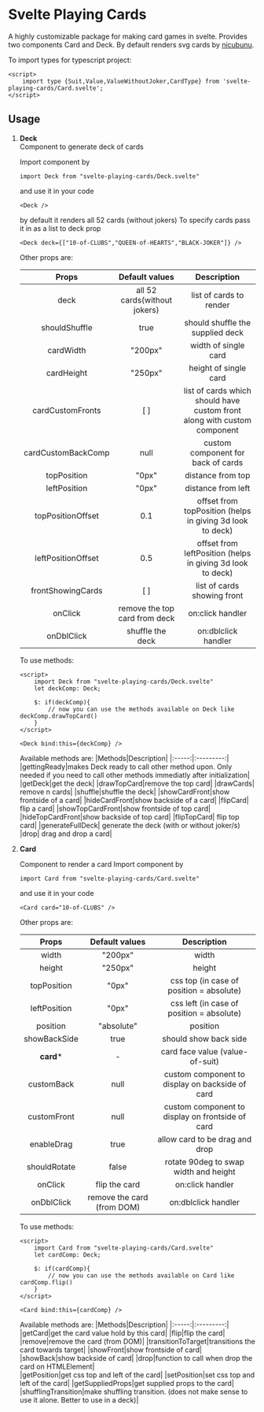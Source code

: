 # Svelte Playing Cards
A highly customizable package for making card games in svelte. Provides two components Card and Deck. By default renders svg cards by [nicubunu](https://openclipart.org/artist/nicubunu).

To import types for typescript project:
```svelte
<script>
    import type {Suit,Value,ValueWithoutJoker,CardType} from 'svelte-playing-cards/Card.svelte';
</script>
```
## Usage  
1. **Deck**  
   Component to generate deck of cards 
    
    Import component by
    ```svelte
    import Deck from "svelte-playing-cards/Deck.svelte"
    ```
    and use it in your code 
    ```svelte
    <Deck />
    ```
    by default it renders all 52 cards (without jokers)
    To specify cards pass it in as a list to deck prop

    ```svelte
    <Deck deck={["10-of-CLUBS","QUEEN-of-HEARTS","BLACK-JOKER"]} />
    ```
    Other props are:

    |Props|Default values|Description|
    |:---:|:------------:|:---------:|
    |deck | all 52 cards(without jokers)|list of cards to render|
    |shouldShuffle| true|should shuffle the supplied deck|
    |cardWidth| "200px"|width of single card|
    |cardHeight|"250px"|height of single card|
    |cardCustomFronts|[ ]|list of cards which should have custom front along with custom component|
    |cardCustomBackComp|null|custom component for back of cards|
    |topPosition|"0px"|distance from top|
    |leftPosition|"0px"|distance from left|
    |topPositionOffset|0.1|offset from topPosition (helps in giving 3d look to deck)|
    |leftPositionOffset|0.5|offset from leftPosition (helps in giving 3d look to deck)|
    |frontShowingCards|[ ]|list of cards showing front|
    |onClick|remove the top card from deck| on:click handler|
    |onDblClick|shuffle the deck| on:dblclick handler|

    To use methods:
    ```svelte
    <script>
        import Deck from "svelte-playing-cards/Deck.svelte"
        let deckComp: Deck;

        $: if(deckComp){
            // now you can use the methods available on Deck like deckComp.drawTopCard()
        }
    </script>

    <Deck bind:this={deckComp} />
    ```

    Available methods are:
    |Methods|Description|
    |:-----:|:---------:|
    |gettingReady|makes Deck ready to call other method upon. Only needed if you need to call other methods immediatly after initialization|
    |getDeck|get the deck|
    |drawTopCard|remove the top card|
    |drawCards| remove n cards|
    |shuffle|shuffle the deck|
    |showCardFront|show frontside of a card|
    |hideCardFront|show backside of a card|
    |flipCard| flip a card|
    |showTopCardFront|show frontside of top card|
    |hideTopCardFront|show backside of top card|
    |flipTopCard| flip top card|
    |generateFullDeck| generate the deck (with or without joker/s)
    |drop| drag and drop a card|


2. **Card**


    Component to render a card
    Import component by
    ```svelte
    import Card from "svelte-playing-cards/Card.svelte"
    ```
    and use it in your code 
    ```svelte
    <Card card="10-of-CLUBS" />
    ```
    
    Other props are:

    |Props|Default values|Description|
    |:---:|:------------:|:---------:|
    |width|"200px"|width|
    |height|"250px"|height|
    |topPosition|"0px"|css top (in case of position = absolute)|
    |leftPosition|"0px"|css left (in case of position = absolute)|
    |position|"absolute"|position|
    |showBackSide|true|should show back side|
    |**card***|-|card face value (value-of-suit)|
    |customBack|null|custom component to display on backside of card|
    |customFront|null|custom component to display on frontside of card|
    |enableDrag|true|allow card to be drag and drop|
    |shouldRotate|false|rotate 90deg to swap width and height|
    |onClick|flip the card| on:click handler|
    |onDblClick|remove the card (from DOM)| on:dblclick handler|

    To use methods:
    ```svelte
    <script>
        import Card from "svelte-playing-cards/Card.svelte"
        let cardComp: Deck;

        $: if(cardComp){
            // now you can use the methods available on Card like cardComp.flip()
        }
    </script>

    <Card bind:this={cardComp} />
    ```

    Available methods are:
    |Methods|Description|
    |:-----:|:---------:|
    |getCard|get the card value hold by this card|
    |flip|flip the card|
    |remove|remove the card (from DOM)|
    |transitionToTarget|transitions the card towards target|
    |showFront|show frontside of card|
    |showBack|show backside of card|
    |drop|function to call when drop the card on HTMLElement|    
    |getPosition|get css top and left of the card|
    |setPosition|set css top and left of the card|
    |getSuppliedProps|get supplied props to the card|
    |shufflingTransition|make shuffling transition. (does not make sense to use it alone. Better to use in a deck)|


